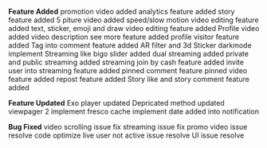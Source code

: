 **Feature Added**
promotion video added
analytics feature added
story feature added
5 piture video added
speed/slow motion video editing feature added
text, sticker, emoji and draw video editing feature added
Profile video added
video description see more feature added
profile visitor feature added
Tag into comment feature added
AR filter and 3d Sticker
darkmode implement
Streaming like bigo slider added
dual streaming added
private and public streaming added
streaming join by cash feature added
invite user into streaming feature added
pinned comment feature 
pinned video feature added
repost feature added
Story like and story comment feature added

**Feature Updated**
Exo player updated
Depricated method updated
viewpager 2 implement
fresco cache implement
date added into notification


**Bug Fixed**
video scrolling issue fix
streaming issue fix 
promo video issue resolve
code optimize
live user not active issue resolve
UI issue resolve
